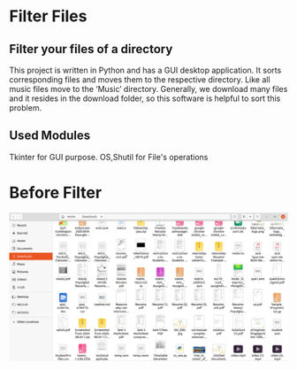 # Filter Files
## Filter your files of a directory

This project is written in Python and has a GUI desktop application.
It sorts corresponding files and moves them to the respective directory.
Like all music files move to the ‘Music’ directory. Generally, we download
many files and it resides in the download folder, so this software is
helpful to sort this problem.

## Used Modules
Tkinter for GUI purpose.
OS,Shutil for File's operations

# Before Filter

![](Images/before_filter1.png)

